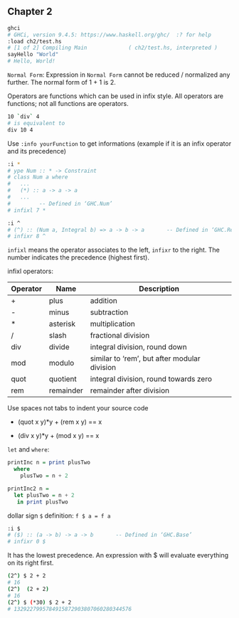 ## Chapter 2

```bash
ghci
# GHCi, version 9.4.5: https://www.haskell.org/ghc/  :? for help
:load ch2/test.hs
# [1 of 2] Compiling Main             ( ch2/test.hs, interpreted )
sayHello "World"
# Hello, World!
```

`Normal Form`: Expression in `Normal Form` cannot be reduced / normalized any further. The normal form of 1 + 1 is 2.


Operators are functions which can be used in infix style. All operators
are functions; not all functions are operators.

```bash
10 `div` 4
# is equivalent to
div 10 4
```

Use `:info yourFunction` to get informations (example if it is an infix operator and its precedence)

```bash
:i *
# ype Num :: * -> Constraint
# class Num a where
#   ...
#   (*) :: a -> a -> a
#   ...
#         -- Defined in ‘GHC.Num’
# infixl 7 *

:i ^
# (^) :: (Num a, Integral b) => a -> b -> a       -- Defined in ‘GHC.Real’
# infixr 8 ^
```


`infixl` means the operator associates to the left, `infixr` to the right. The number indicates the precedence (highest first).

infixl operators:

| Operator | Name      | Description                                  |
| -------- | --------- | -------------------------------------------- |
| +        | plus      | addition                                     |
| -        | minus     | subtraction                                  |
| *        | asterisk  | multiplication                               |
| /        | slash     | fractional division                          |
| div      | divide    | integral division, round down                |
| mod      | modulo    | similar to ‘rem’, but after modular division |
| quot     | quotient  | integral division, round towards zero        |
| rem      | remainder | remainder after division                     |


Use spaces not tabs to indent your source code

* (quot x y)*y + (rem x y) == x

* (div x y)*y + (mod x y) == x


`let` and `where`:

```hs
printInc n = print plusTwo
  where
    plusTwo = n + 2

printInc2 n =
  let plusTwo = n + 2
   in print plusTwo
```


dollar sign `$` definition: `f $ a = f a`

```bash
:i $
# ($) :: (a -> b) -> a -> b       -- Defined in ‘GHC.Base’
# infixr 0 $
```

It has the lowest precedence. An expression with $ will evaluate everything on its right first.

```bash
(2^) $ 2 + 2
# 16
(2^)  (2 + 2)
# 16
(2^) $ (*30) $ 2 + 2
# 1329227995784915872903807060280344576
```

